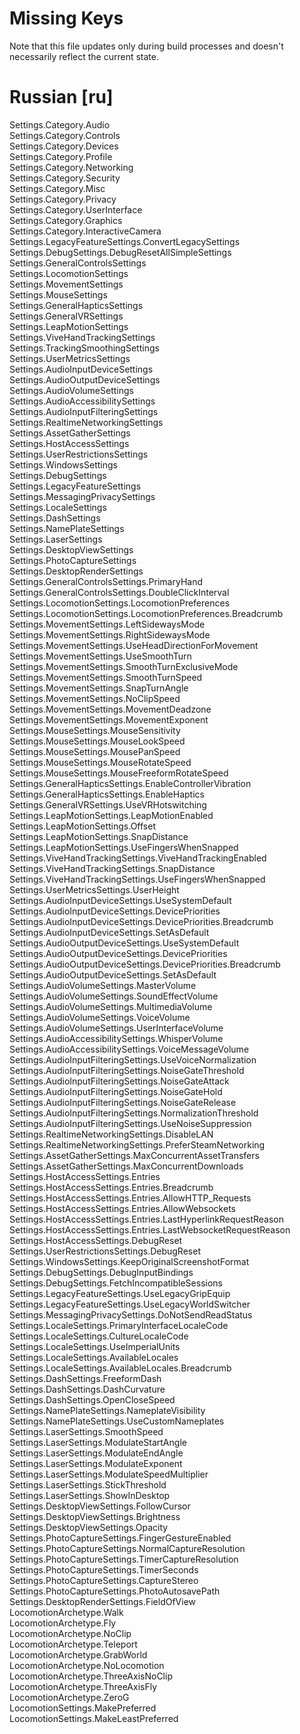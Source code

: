 # Missing Keys
Note that this file updates only during build processes and doesn't necessarily reflect the current state.

# Russian [ru]
Settings.Category.Audio  
Settings.Category.Controls  
Settings.Category.Devices  
Settings.Category.Profile  
Settings.Category.Networking  
Settings.Category.Security  
Settings.Category.Misc  
Settings.Category.Privacy  
Settings.Category.UserInterface  
Settings.Category.Graphics  
Settings.Category.InteractiveCamera  
Settings.LegacyFeatureSettings.ConvertLegacySettings  
Settings.DebugSettings.DebugResetAllSimpleSettings  
Settings.GeneralControlsSettings  
Settings.LocomotionSettings  
Settings.MovementSettings  
Settings.MouseSettings  
Settings.GeneralHapticsSettings  
Settings.GeneralVRSettings  
Settings.LeapMotionSettings  
Settings.ViveHandTrackingSettings  
Settings.TrackingSmoothingSettings  
Settings.UserMetricsSettings  
Settings.AudioInputDeviceSettings  
Settings.AudioOutputDeviceSettings  
Settings.AudioVolumeSettings  
Settings.AudioAccessibilitySettings  
Settings.AudioInputFilteringSettings  
Settings.RealtimeNetworkingSettings  
Settings.AssetGatherSettings  
Settings.HostAccessSettings  
Settings.UserRestrictionsSettings  
Settings.WindowsSettings  
Settings.DebugSettings  
Settings.LegacyFeatureSettings  
Settings.MessagingPrivacySettings  
Settings.LocaleSettings  
Settings.DashSettings  
Settings.NamePlateSettings  
Settings.LaserSettings  
Settings.DesktopViewSettings  
Settings.PhotoCaptureSettings  
Settings.DesktopRenderSettings  
Settings.GeneralControlsSettings.PrimaryHand  
Settings.GeneralControlsSettings.DoubleClickInterval  
Settings.LocomotionSettings.LocomotionPreferences  
Settings.LocomotionSettings.LocomotionPreferences.Breadcrumb  
Settings.MovementSettings.LeftSidewaysMode  
Settings.MovementSettings.RightSidewaysMode  
Settings.MovementSettings.UseHeadDirectionForMovement  
Settings.MovementSettings.UseSmoothTurn  
Settings.MovementSettings.SmoothTurnExclusiveMode  
Settings.MovementSettings.SmoothTurnSpeed  
Settings.MovementSettings.SnapTurnAngle  
Settings.MovementSettings.NoClipSpeed  
Settings.MovementSettings.MovementDeadzone  
Settings.MovementSettings.MovementExponent  
Settings.MouseSettings.MouseSensitivity  
Settings.MouseSettings.MouseLookSpeed  
Settings.MouseSettings.MousePanSpeed  
Settings.MouseSettings.MouseRotateSpeed  
Settings.MouseSettings.MouseFreeformRotateSpeed  
Settings.GeneralHapticsSettings.EnableControllerVibration  
Settings.GeneralHapticsSettings.EnableHaptics  
Settings.GeneralVRSettings.UseVRHotswitching  
Settings.LeapMotionSettings.LeapMotionEnabled  
Settings.LeapMotionSettings.Offset  
Settings.LeapMotionSettings.SnapDistance  
Settings.LeapMotionSettings.UseFingersWhenSnapped  
Settings.ViveHandTrackingSettings.ViveHandTrackingEnabled  
Settings.ViveHandTrackingSettings.SnapDistance  
Settings.ViveHandTrackingSettings.UseFingersWhenSnapped  
Settings.UserMetricsSettings.UserHeight  
Settings.AudioInputDeviceSettings.UseSystemDefault  
Settings.AudioInputDeviceSettings.DevicePriorities  
Settings.AudioInputDeviceSettings.DevicePriorities.Breadcrumb  
Settings.AudioInputDeviceSettings.SetAsDefault  
Settings.AudioOutputDeviceSettings.UseSystemDefault  
Settings.AudioOutputDeviceSettings.DevicePriorities  
Settings.AudioOutputDeviceSettings.DevicePriorities.Breadcrumb  
Settings.AudioOutputDeviceSettings.SetAsDefault  
Settings.AudioVolumeSettings.MasterVolume  
Settings.AudioVolumeSettings.SoundEffectVolume  
Settings.AudioVolumeSettings.MultimediaVolume  
Settings.AudioVolumeSettings.VoiceVolume  
Settings.AudioVolumeSettings.UserInterfaceVolume  
Settings.AudioAccessibilitySettings.WhisperVolume  
Settings.AudioAccessibilitySettings.VoiceMessageVolume  
Settings.AudioInputFilteringSettings.UseVoiceNormalization  
Settings.AudioInputFilteringSettings.NoiseGateThreshold  
Settings.AudioInputFilteringSettings.NoiseGateAttack  
Settings.AudioInputFilteringSettings.NoiseGateHold  
Settings.AudioInputFilteringSettings.NoiseGateRelease  
Settings.AudioInputFilteringSettings.NormalizationThreshold  
Settings.AudioInputFilteringSettings.UseNoiseSuppression  
Settings.RealtimeNetworkingSettings.DisableLAN  
Settings.RealtimeNetworkingSettings.PreferSteamNetworking  
Settings.AssetGatherSettings.MaxConcurrentAssetTransfers  
Settings.AssetGatherSettings.MaxConcurrentDownloads  
Settings.HostAccessSettings.Entries  
Settings.HostAccessSettings.Entries.Breadcrumb  
Settings.HostAccessSettings.Entries.AllowHTTP_Requests  
Settings.HostAccessSettings.Entries.AllowWebsockets  
Settings.HostAccessSettings.Entries.LastHyperlinkRequestReason  
Settings.HostAccessSettings.Entries.LastWebsocketRequestReason  
Settings.HostAccessSettings.DebugReset  
Settings.UserRestrictionsSettings.DebugReset  
Settings.WindowsSettings.KeepOriginalScreenshotFormat  
Settings.DebugSettings.DebugInputBindings  
Settings.DebugSettings.FetchIncompatibleSessions  
Settings.LegacyFeatureSettings.UseLegacyGripEquip  
Settings.LegacyFeatureSettings.UseLegacyWorldSwitcher  
Settings.MessagingPrivacySettings.DoNotSendReadStatus  
Settings.LocaleSettings.PrimaryInterfaceLocaleCode  
Settings.LocaleSettings.CultureLocaleCode  
Settings.LocaleSettings.UseImperialUnits  
Settings.LocaleSettings.AvailableLocales  
Settings.LocaleSettings.AvailableLocales.Breadcrumb  
Settings.DashSettings.FreeformDash  
Settings.DashSettings.DashCurvature  
Settings.DashSettings.OpenCloseSpeed  
Settings.NamePlateSettings.NameplateVisibility  
Settings.NamePlateSettings.UseCustomNameplates  
Settings.LaserSettings.SmoothSpeed  
Settings.LaserSettings.ModulateStartAngle  
Settings.LaserSettings.ModulateEndAngle  
Settings.LaserSettings.ModulateExponent  
Settings.LaserSettings.ModulateSpeedMultiplier  
Settings.LaserSettings.StickThreshold  
Settings.LaserSettings.ShowInDesktop  
Settings.DesktopViewSettings.FollowCursor  
Settings.DesktopViewSettings.Brightness  
Settings.DesktopViewSettings.Opacity  
Settings.PhotoCaptureSettings.FingerGestureEnabled  
Settings.PhotoCaptureSettings.NormalCaptureResolution  
Settings.PhotoCaptureSettings.TimerCaptureResolution  
Settings.PhotoCaptureSettings.TimerSeconds  
Settings.PhotoCaptureSettings.CaptureStereo  
Settings.PhotoCaptureSettings.PhotoAutosavePath  
Settings.DesktopRenderSettings.FieldOfView  
LocomotionArchetype.Walk  
LocomotionArchetype.Fly  
LocomotionArchetype.NoClip  
LocomotionArchetype.Teleport  
LocomotionArchetype.GrabWorld  
LocomotionArchetype.NoLocomotion  
LocomotionArchetype.ThreeAxisNoClip  
LocomotionArchetype.ThreeAxisFly  
LocomotionArchetype.ZeroG  
LocomotionSettings.MakePreferred  
LocomotionSettings.MakeLeastPreferred  

